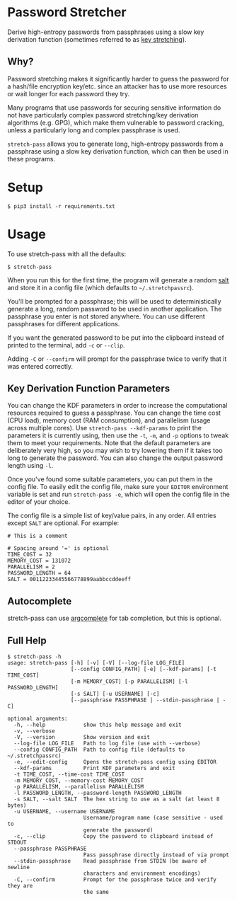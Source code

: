 Password Stretcher
==================

Derive high-entropy passwords from passphrases using a slow key derivation function (sometimes referred to as [key stretching](https://en.wikipedia.org/wiki/Key_stretching)).

Why?
----

Password stretching makes it significantly harder to guess the password for a hash/file encryption key/etc. since an attacker has to use more resources or wait longer for each password they try.

Many programs that use passwords for securing sensitive information do not have particularly complex password stretching/key derivation algorithms (e.g. GPG), which make them vulnerable to password cracking, unless a particularly long and complex passphrase is used.

`stretch-pass` allows you to generate long, high-entropy passwords from a passphrase using a slow key derivation function, which can then be used in these programs.

Setup
=====

`$ pip3 install -r requirements.txt`

Usage
=====

To use stretch-pass with all the defaults:

`$ stretch-pass`

When you run this for the first time, the program will generate a random [salt](https://en.wikipedia.org/wiki/Salt_(cryptography)) and store it in a config file (which defaults to `~/.stretchpassrc`).

You'll be prompted for a passphrase; this will be used to deterministically generate a long, random password to be used in another application. The passphrase you enter is not stored anywhere. You can use different passphrases for different applications.

If you want the generated password to be put into the clipboard instead of printed to the terminal, add `-c` or `--clip`.

Adding `-C` or `--confirm` will prompt for the passphrase twice to verify that it was entered correctly.

Key Derivation Function Parameters
----------------------------------

You can change the KDF parameters in order to increase the computational resources required to guess a passphrase. You can change the time cost (CPU load), memory cost (RAM consumption), and parallelism (usage across multiple cores). Use `stretch-pass --kdf-params` to print the parameters it is currently using, then use the `-t`, `-m`, and `-p` options to tweak them to meet your requirements. Note that the default parameters are deliberately very high, so you may wish to try lowering them if it takes too long to generate the password. You can also change the output password length using `-l`.

Once you've found some suitable parameters, you can put them in the config file. To easily edit the config file, make sure your `EDITOR` environment variable is set and run `stretch-pass -e`, which will open the config file in the editor of your choice.

The config file is a simple list of key/value pairs, in any order. All entries except `SALT` are optional. For example:

```
# This is a comment

# Spacing around '=' is optional
TIME_COST = 32
MEMORY_COST = 131072
PARALLELISM = 2
PASSWORD_LENGTH = 64
SALT = 00112233445566778899aabbccddeeff
```

Autocomplete
------------

stretch-pass can use [argcomplete](https://github.com/kislyuk/argcomplete) for tab completion, but this is optional.

Full Help
---------

```
$ stretch-pass -h
usage: stretch-pass [-h] [-v] [-V] [--log-file LOG_FILE]
                    [--config CONFIG_PATH] [-e] [--kdf-params] [-t TIME_COST]
                    [-m MEMORY_COST] [-p PARALLELISM] [-l PASSWORD_LENGTH]
                    [-s SALT] [-u USERNAME] [-c]
                    [--passphrase PASSPHRASE | --stdin-passphrase | -C]

optional arguments:
  -h, --help            show this help message and exit
  -v, --verbose
  -V, --version         Show version and exit
  --log-file LOG_FILE   Path to log file (use with --verbose)
  --config CONFIG_PATH  Path to config file (defaults to ~/.stretchpassrc)
  -e, --edit-config     Opens the stretch-pass config using EDITOR
  --kdf-params          Print KDF parameters and exit
  -t TIME_COST, --time-cost TIME_COST
  -m MEMORY_COST, --memory-cost MEMORY_COST
  -p PARALLELISM, --parallelism PARALLELISM
  -l PASSWORD_LENGTH, --password-length PASSWORD_LENGTH
  -s SALT, --salt SALT  The hex string to use as a salt (at least 8 bytes)
  -u USERNAME, --username USERNAME
                        Username/program name (case sensitive - used to
                        generate the password)
  -c, --clip            Copy the password to clipboard instead of STDOUT
  --passphrase PASSPHRASE
                        Pass passphrase directly instead of via prompt
  --stdin-passphrase    Read passphrase from STDIN (be aware of newline
                        characters and environment encodings)
  -C, --confirm         Prompt for the passphrase twice and verify they are
                        the same
```
